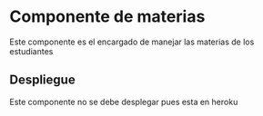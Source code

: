 # Componente de materias

Este componente es el encargado de manejar las materias de los estudiantes

## Despliegue

Este componente no se debe desplegar pues esta en heroku
